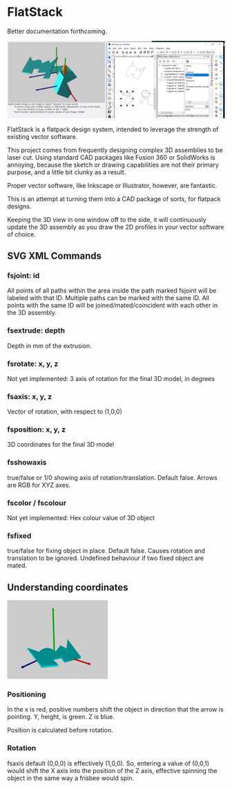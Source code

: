 # FlatStack

Better documentation forthcoming.

![interface](docs/interface.png)

FlatStack is a flatpack design system, intended to leverage the strength of existing vector software.

This project comes from frequently designing complex 3D assemblies to be laser cut. Using standard CAD packages like Fusion 360 or SolidWorks is annoying, because the sketch or drawing capabilities are not their primary purpose, and a little bit clunky as a result.

Proper vector software, like Inkscape or Illustrator, however, are fantastic.


This is an attempt at turning them into a CAD package of sorts, for flatpack designs.

Keeping the 3D view in one window off to the side, it will continuously update the 3D assembly as you draw the 2D profiles in your vector software of choice.



## SVG XML Commands

### fsjoint: id

All points of all paths within the area inside the path marked fsjoint will be labeled with that ID. Multiple paths can be marked with the same ID. All points with the same ID will be joined/mated/coincident with each other in the 3D assembly.

### fsextrude: depth

Depth in mm of the extrusion.

### fsrotate: x, y, z

Not yet implemented: 3 axis of rotation for the final 3D model, in degrees

### fsaxis: x, y, z

Vector of rotation, with respect to (1,0,0)

### fsposition: x, y, z

3D coordinates for the final 3D model

### fsshowaxis

true/false or 1/0 showing axis of rotation/translation. Default false. Arrows are RGB for XYZ axes.

### fscolor / fscolour

Not yet implemented: Hex colour value of 3D object

### fsfixed

true/false for fixing object in place. Default false. Causes rotation and translation to be ignored. Undefined behaviour if two fixed object are mated.


## Understanding coordinates


![axis](docs/axis.png)

### Positioning

In the x is red, positive numbers shift the object in direction that the arrow is pointing.
Y, height, is green.
Z is blue.

Position is calculated before rotation.

### Rotation

fsaxis default (0,0,0) is effectively (1,0,0).
So, entering a value of (0,0,1) would shift the X axis into the position of the Z axis, effective spinning the object in the same way a frisbee would spin.

